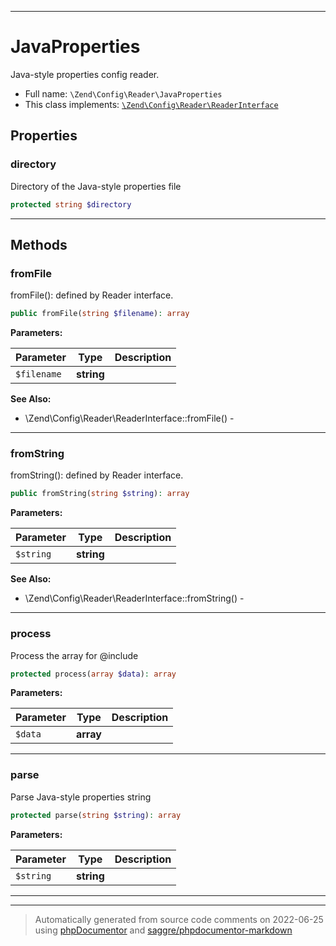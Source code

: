 ***

# JavaProperties

Java-style properties config reader.



* Full name: `\Zend\Config\Reader\JavaProperties`
* This class implements:
[`\Zend\Config\Reader\ReaderInterface`](./ReaderInterface.md)



## Properties


### directory

Directory of the Java-style properties file

```php
protected string $directory
```






***

## Methods


### fromFile

fromFile(): defined by Reader interface.

```php
public fromFile(string $filename): array
```








**Parameters:**

| Parameter | Type | Description |
|-----------|------|-------------|
| `$filename` | **string** |  |



**See Also:**

* \Zend\Config\Reader\ReaderInterface::fromFile() - 

***

### fromString

fromString(): defined by Reader interface.

```php
public fromString(string $string): array
```








**Parameters:**

| Parameter | Type | Description |
|-----------|------|-------------|
| `$string` | **string** |  |



**See Also:**

* \Zend\Config\Reader\ReaderInterface::fromString() - 

***

### process

Process the array for @include

```php
protected process(array $data): array
```








**Parameters:**

| Parameter | Type | Description |
|-----------|------|-------------|
| `$data` | **array** |  |




***

### parse

Parse Java-style properties string

```php
protected parse(string $string): array
```








**Parameters:**

| Parameter | Type | Description |
|-----------|------|-------------|
| `$string` | **string** |  |




***


***
> Automatically generated from source code comments on 2022-06-25 using [phpDocumentor](http://www.phpdoc.org/) and [saggre/phpdocumentor-markdown](https://github.com/Saggre/phpDocumentor-markdown)
